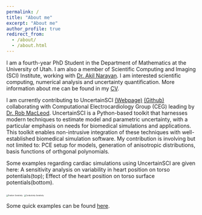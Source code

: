 ```yaml
---
permalink: /
title: "About me"
excerpt: "About me"
author_profile: true
redirect_from: 
  - /about/
  - /about.html
---
```


I am a fourth-year PhD Student in the Department of Mathematics at the University of Utah.
I am also a member of Scientific Computing and Imaging (SCI) Institute, working with [Dr. Akil Narayan](http://www.sci.utah.edu/~akil/).
I am interested scientific computing, numerical analysis and uncertainty quantification. More information about me can be found in my [CV](http://zexinliu.github.io/files/CV.pdf).

I am currently contributing to UncertainSCI [(Webpage)](https://www.sci.utah.edu/cibc-software/uncertainsci.html) [(Github)](https://github.com/SCIInstitute/UncertainSCI)
collaborating with Computational Electrocardiology Group (CEG) leading by [Dr. Rob MacLeod](http://www.sci.utah.edu/~macleod/).
UncertainSCI is a Python-based toolkit that harnesses modern techniques to estimate model and parametric uncertainty,
with a particular emphasis on needs for biomedical simulations and applications.
This toolkit enables non-intrusive integration of these techniques with well-established biomedical simulation software.
My contribution is involving but not limited to: PCE setup for models, generation of anisotropic distributions, basis functions of orthgonal polynomials.

Some examples regarding cardiac simulations using UncertainSCI are given here: A sensitivity analysis on variability in heart position on torso potentials(top);
Effect of the heart position on torso surface potentials(bottom).

<img src="http://zexinliu.github.io/images/Position-Sensitivity.png" alt="Position-Sensitivity" style="zoom:30%;" />

<img src="http://zexinliu.github.io/images/Conductivity-Sensitivity.png" alt="Conductivity-Sensitivity" style="zoom:30%;" />

Some quick examples can be found [here](https://github.com/SCIInstitute/UncertainSCI/tree/master/demos).
